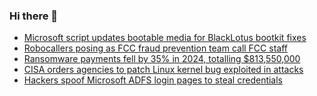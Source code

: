 ### Hi there 👋

<!--START_SECTION:feed-->
* [Microsoft script updates bootable media for BlackLotus bootkit fixes](https://www.bleepingcomputer.com/news/microsoft/microsoft-script-updates-bootable-media-for-blacklotus-bootkit-fixes/)
* [Robocallers posing as FCC fraud prevention team call FCC staff](https://www.bleepingcomputer.com/news/security/robocallers-posing-as-fcc-fraud-prevention-team-call-fcc-staff/)
* [Ransomware payments fell by 35% in 2024, totalling $813,550,000](https://www.bleepingcomputer.com/news/security/ransomware-payments-fell-by-35-percent-in-2024-totalling-813-550-000/)
* [CISA orders agencies to patch Linux kernel bug exploited in attacks](https://www.bleepingcomputer.com/news/security/cisa-orders-agencies-to-patch-linux-kernel-bug-exploited-in-attacks/)
* [Hackers spoof Microsoft ADFS login pages to steal credentials](https://www.bleepingcomputer.com/news/security/hackers-spoof-microsoft-adfs-login-pages-to-steal-credentials/)
<!--END_SECTION:feed-->

<!--
**frankenk/frankenk** is a ✨ _special_ ✨ repository because its `README.md` (this file) appears on your GitHub profile.

Here are some ideas to get you started:

- 🔭 I’m currently working on ...
- 🌱 I’m currently learning ...
- 👯 I’m looking to collaborate on ...
- 🤔 I’m looking for help with ...
- 💬 Ask me about ...
- 📫 How to reach me: ...
- 😄 Pronouns: ...
- ⚡ Fun fact: ...
-->



